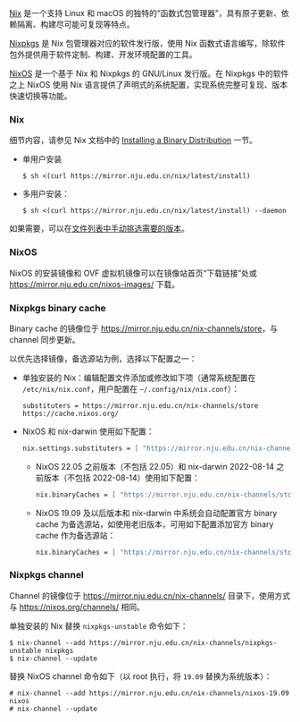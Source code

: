 [Nix](https://nixos.org/nix) 是一个支持 Linux 和 macOS 的独特的“函数式包管理器”，具有原子更新、依赖隔离、构建尽可能可复现等特点。

[Nixpkgs](https://nixos.org/nixpkgs) 是 Nix 包管理器对应的软件发行版，使用 Nix 函数式语言编写，除软件包外提供用于软件定制、构建、开发环境配置的工具。

[NixOS](https://nixos.org) 是一个基于 Nix 和 Nixpkgs 的 GNU/Linux 发行版。在 Nixpkgs 中的软件之上 NixOS 使用 Nix 语言提供了声明式的系统配置，实现系统完整可复现、版本快速切换等功能。

### Nix

细节内容，请参见 Nix 文档中的 [Installing a Binary Distribution](https://nixos.org/nix/manual/#ch-installing-binary) 一节。

- 单用户安装

    ```console
    $ sh <(curl https://mirror.nju.edu.cn/nix/latest/install)
    ```

- 多用户安装：

    ```console
    $ sh <(curl https://mirror.nju.edu.cn/nix/latest/install) --daemon
    ```

如果需要，可以在[文件列表中手动挑选需要的版本](https://mirror.nju.edu.cn/nix)。

### NixOS

NixOS 的安装镜像和 OVF 虚拟机镜像可以在镜像站首页“下载链接”处或 <https://mirror.nju.edu.cn/nixos-images/> 下载。

### Nixpkgs binary cache

Binary cache 的镜像位于 <https://mirror.nju.edu.cn/nix-channels/store>，与 channel 同步更新。

以优先选择镜像，备选源站为例，选择以下配置之一：

- 单独安装的 Nix：编辑配置文件添加或修改如下项（通常系统配置在 `/etc/nix/nix.conf`，用户配置在 `~/.config/nix/nix.conf`）：

    ```plain
    substituters = https://mirror.nju.edu.cn/nix-channels/store https://cache.nixos.org/
    ```

- NixOS 和 nix-darwin 使用如下配置：

  ```nix
  nix.settings.substituters = [ "https://mirror.nju.edu.cn/nix-channels/store" ];
  ```

  - NixOS 22.05 之前版本（不包括 22.05）和 nix-darwin 2022-08-14 之前版本（不包括 2022-08-14）使用如下配置：

    ```nix
    nix.binaryCaches = [ "https://mirror.nju.edu.cn/nix-channels/store" ];
    ```

  - NixOS 19.09 及以后版本和 nix-darwin 中系统会自动配置官方 binary cache 为备选源站，如使用老旧版本，可用如下配置添加官方 binary cache 作为备选源站：

    ```nix
    nix.binaryCaches = [ "https://mirror.nju.edu.cn/nix-channels/store" "https://cache.nixos.org/" ];
    ```

### Nixpkgs channel

Channel 的镜像位于 <https://mirror.nju.edu.cn/nix-channels/> 目录下，使用方式与 <https://nixos.org/channels/> 相同。

单独安装的 Nix 替换 `nixpkgs-unstable` 命令如下：

```console
$ nix-channel --add https://mirror.nju.edu.cn/nix-channels/nixpkgs-unstable nixpkgs
$ nix-channel --update
```

替换 NixOS channel 命令如下（以 root 执行，将 `19.09` 替换为系统版本）：

```console
# nix-channel --add https://mirror.nju.edu.cn/nix-channels/nixos-19.09 nixos
# nix-channel --update
```
